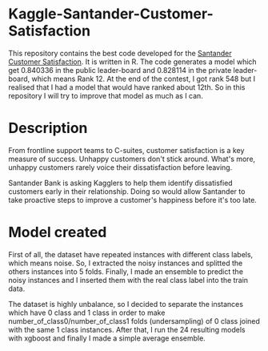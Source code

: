 # Kaggle-Santander-Customer-Satisfaction

This repository contains the best code developed for the [Santander Customer Satisfaction](https://www.kaggle.com/c/santander-customer-satisfaction). It is written in R. The code generates a model which get 0.840336 in the public leader-board and 0.828114 in the private leader-board, which means Rank 12. 
At the end of the contest, I got rank 548 but I realised that I had a model that would have ranked about 12th. So in this repository I will try to improve that model as much as I can.


# Description

From frontline support teams to C-suites, customer satisfaction is a key measure of success. Unhappy customers don't stick around. What's more, unhappy customers rarely voice their dissatisfaction before leaving.

Santander Bank is asking Kagglers to help them identify dissatisfied customers early in their relationship. Doing so would allow Santander to take proactive steps to improve a customer's happiness before it's too late.

# Model created

First of all, the dataset have repeated instances with different class labels, which means noise. So, I extracted the noisy instances and splitted the others instances into 5 folds. Finally, I made an ensemble to predict the noisy instances and I inserted them with the real class label into the train data. 

The dataset is highly unbalance, so I decided to separate the instances which have 0 class and 1 class in order to make number_of_class0/number_of_class1 folds (undersampling) of 0 class joined with the same 1 class instances.  After that, I run the 24 resulting models with xgboost and finally I made a simple average ensemble.

